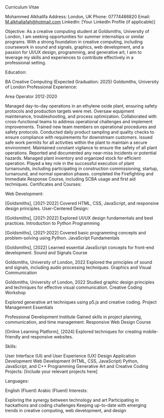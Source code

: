 Curriculum Vitae

Mohammed Alkhalifa
Address: London, UK
Phone: 07774486820
Email: M.alkhaliafah@hotmail.com
LinkedIn: [Your LinkedIn Profile (if applicable)]

Objective:
As a creative computing student at Goldsmiths, University of London, I am seeking opportunities for summer internships or similar programs. With a strong foundation in creative computing, including coursework in sound and signals, graphics, web development, and a passion for UI/UX design, programming, and generative art, I aim to leverage my skills and experiences to contribute effectively in a professional setting.

Education:

BA Creative Computing (Expected Graduation: 2025)
Goldsmiths, University of London
Professional Experience:

Area Operator  2012-2020

Managed day-to-day operations in an ethylene oxide plant, ensuring safety protocols and production targets were met.
Oversaw equipment maintenance, troubleshooting, and process optimization.
Collaborated with cross-functional teams to address operational challenges and implement improvements.
Trained new team members on operational procedures and safety protocols.
Conducted daily product sampling and quality checks to ensure compliance with requirements for downstream customers.
Issued safe work permits for all activities within the plant to maintain a secure environment.
Maintained constant vigilance to ensure the safety of all plant operations.
Reported and documented any near-miss incidents or potential hazards.
Managed plant inventory and organized stock for efficient operation.
Played a key role in the successful execution of plant turnarounds, including participating in construction commissioning, startup, turnaround, and normal operation phases.
completed the Firefighting and Immediate Response Course, including SCBA usage and first aid techniques.
Certificates and Courses:

Web Development:

[Goldsmiths], [2021-2022]
Covered HTML, CSS, JavaScript, and responsive design principles.
User-Centered Design:

[Goldsmiths], [2021-2022]
Explored UI/UX design fundamentals and best practices.
Introduction to Python Programming

[Goldsmiths], [2021-2022]
Covered basic programming concepts and problem-solving using Python.
JavaScript Fundamentals

[Goldsmiths], [2022]
Learned essential JavaScript concepts for front-end development.
Sound and Signals Course

Goldsmiths, University of London, 2022
Explored the principles of sound and signals, including audio processing techniques.
Graphics and Visual Communication

Goldsmiths, University of London, 2022
Studied graphic design principles and techniques for effective visual communication.
Creative Coding Workshop

Explored generative art techniques using p5.js and creative coding.
Project Management Essentials

Professional Development Institute
Gained skills in project planning, communication, and time management.
Responsive Web Design Course

[Online Learning Platform], [2024]
Explored techniques for creating mobile-friendly and responsive websites.




Skills:

User Interface (UI) and User Experience (UX) Design
Application Development
Web Development (HTML, CSS, JavaScript)
Python, JavaScript, and C++ Programming
Generative Art and Creative Coding
Projects:
[Include your relevant projects here]

Languages:

English (Fluent)
Arabic (Fluent)
Interests:

Exploring the synergy between technology and art
Participating in hackathons and coding challenges
Keeping up-to-date with emerging trends in creative computing, web development, and design
